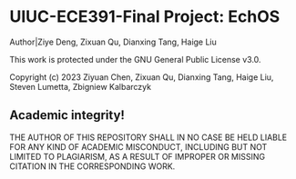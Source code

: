 # UIUC-ECE391-Final Project: EchOS
Author|Ziye Deng, Zixuan Qu, Dianxing Tang, Haige Liu

This work is protected under the GNU General Public License v3.0.

Copyright (c) 2023 Ziyuan Chen, Zixuan Qu, Dianxing Tang, Haige Liu, Steven Lumetta, Zbigniew Kalbarczyk
## Academic integrity!
THE AUTHOR OF THIS REPOSITORY SHALL IN NO CASE BE HELD LIABLE FOR ANY KIND OF ACADEMIC MISCONDUCT, INCLUDING BUT NOT LIMITED TO PLAGIARISM, AS A RESULT OF IMPROPER OR MISSING CITATION IN THE CORRESPONDING WORK.
